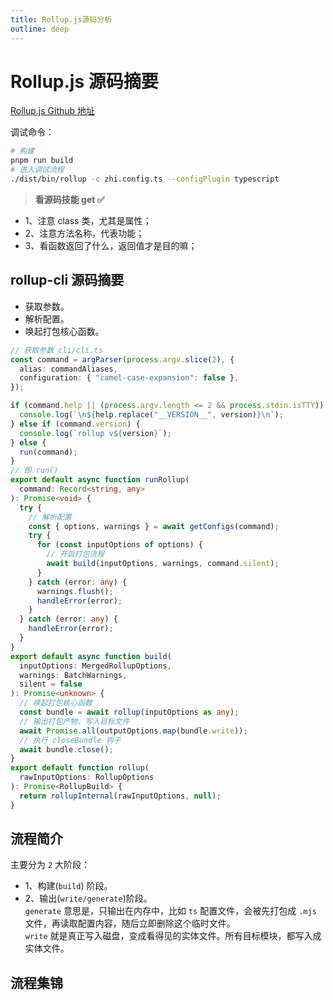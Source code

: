 ```yaml
---
title: Rollup.js源码分析
outline: deep
---
```


# Rollup.js 源码摘要

[Rollup.js Github 地址](https://github.com/rollup/rollup)

调试命令：

```bash
# 构建
pnpm run build
# 进入调试流程
./dist/bin/rollup -c zhi.config.ts --configPlugin typescript
```

> **看源码技能 get :white_check_mark:**

- 1、注意 class 类，尤其是属性；
- 2、注意方法名称，代表功能；
- 3、看函数返回了什么，返回值才是目的嘛；

## rollup-cli 源码摘要

- 获取参数。
- 解析配置。
- 唤起打包核心函数。

```ts
// 获取参数 cli/cli.ts
const command = argParser(process.argv.slice(2), {
  alias: commandAliases,
  configuration: { "camel-case-expansion": false },
});

if (command.help || (process.argv.length <= 2 && process.stdin.isTTY)) {
  console.log(`\n${help.replace("__VERSION__", version)}\n`);
} else if (command.version) {
  console.log(`rollup v${version}`);
} else {
  run(command);
}
// 即 run()
export default async function runRollup(
  command: Record<string, any>
): Promise<void> {
  try {
    // 解析配置
    const { options, warnings } = await getConfigs(command);
    try {
      for (const inputOptions of options) {
        // 开启打包流程
        await build(inputOptions, warnings, command.silent);
      }
    } catch (error: any) {
      warnings.flush();
      handleError(error);
    }
  } catch (error: any) {
    handleError(error);
  }
}
export default async function build(
  inputOptions: MergedRollupOptions,
  warnings: BatchWarnings,
  silent = false
): Promise<unknown> {
  // 唤起打包核心函数
  const bundle = await rollup(inputOptions as any);
  // 输出打包产物、写入目标文件
  await Promise.all(outputOptions.map(bundle.write));
  // 执行 closeBundle 钩子
  await bundle.close();
}
export default function rollup(
  rawInputOptions: RollupOptions
): Promise<RollupBuild> {
  return rollupInternal(rawInputOptions, null);
}
```

## 流程简介

主要分为 `2` 大阶段：

- 1、构建(`build`) 阶段。
- 2、输出(`write/generate`)阶段。  
  `generate` 意思是，只输出在内存中，比如 `ts` 配置文件，会被先打包成 `.mjs` 文件，再读取配置内容，随后立即删除这个临时文件。  
  `write` 就是真正写入磁盘，变成看得见的实体文件。所有目标模块，都写入成实体文件。

## 流程集锦

<!--@include: ./extend/rollup-source-build.md-->
<!--@include: ./extend/rollup-source-write.md-->
